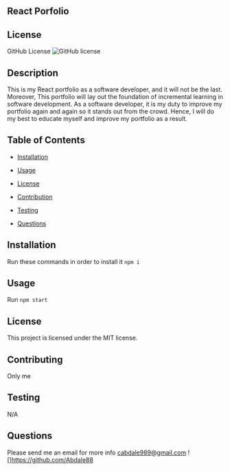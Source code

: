 
## React Porfolio

## License
   GitHub License ![GitHub license](https://img.shields.io/badge/license-MIT-coral.svg)
   
## Description
 This is my React portfolio as a software developer, and it will not be the last. Moreover, This portfolio will lay out the foundation of incremental learning in software development. As a software developer, it is my duty to improve my portfolio again and again so it stands out from the crowd. Hence, I will do my best to educate myself and improve my portfolio as a result.  
   
   ## Table of Contents

   * [Installation](#installation)

   * [Usage](#usage)

   * [License](#license)

   * [Contribution](#contributing)

   * [Testing](#testing)

   * [Questions](#questions)

## Installation
  Run these commands in order to install it `npm i`

## Usage
 Run `npm start` 

## License
This project is licensed under the MIT license.
 
 

## Contributing
 Only me 

## Testing
 N/A


## Questions
Please send me an email for more info
cabdale989@gmail.com
![]https://github.com/Abdale88
     
    